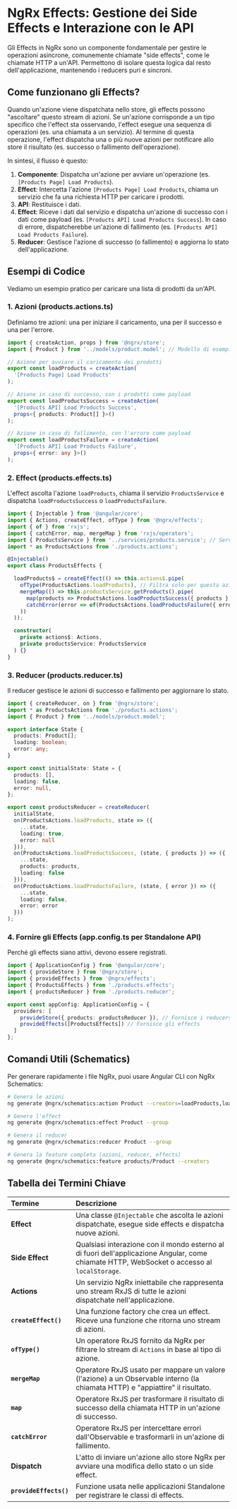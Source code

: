 # NgRx Effects: Gestione dei Side Effects e Interazione con le API

Gli Effects in NgRx sono un componente fondamentale per gestire le operazioni asincrone, comunemente chiamate "side effects", come le chiamate HTTP a un'API. Permettono di isolare questa logica dal resto dell'applicazione, mantenendo i reducers puri e sincroni.

## Come funzionano gli Effects?

Quando un'azione viene dispatchata nello store, gli effects possono "ascoltare" questo stream di azioni. Se un'azione corrisponde a un tipo specifico che l'effect sta osservando, l'effect esegue una sequenza di operazioni (es. una chiamata a un servizio). Al termine di questa operazione, l'effect dispatcha una o più nuove azioni per notificare allo store il risultato (es. successo o fallimento dell'operazione).

In sintesi, il flusso è questo:
1.  **Componente**: Dispatcha un'azione per avviare un'operazione (es. `[Products Page] Load Products`).
2.  **Effect**: Intercetta l'azione `[Products Page] Load Products`, chiama un servizio che fa una richiesta HTTP per caricare i prodotti.
3.  **API**: Restituisce i dati.
4.  **Effect**: Riceve i dati dal servizio e dispatcha un'azione di successo con i dati come payload (es. `[Products API] Load Products Success`). In caso di errore, dispatcherebbe un'azione di fallimento (es. `[Products API] Load Products Failure`).
5.  **Reducer**: Gestisce l'azione di successo (o fallimento) e aggiorna lo stato dell'applicazione.

## Esempi di Codice

Vediamo un esempio pratico per caricare una lista di prodotti da un'API.

### 1. Azioni (products.actions.ts)

Definiamo tre azioni: una per iniziare il caricamento, una per il successo e una per l'errore.

```typescript
import { createAction, props } from '@ngrx/store';
import { Product } from '../models/product.model'; // Modello di esempio

// Azione per avviare il caricamento dei prodotti
export const loadProducts = createAction(
  '[Products Page] Load Products'
);

// Azione in caso di successo, con i prodotti come payload
export const loadProductsSuccess = createAction(
  '[Products API] Load Products Success',
  props<{ products: Product[] }>()
);

// Azione in caso di fallimento, con l'errore come payload
export const loadProductsFailure = createAction(
  '[Products API] Load Products Failure',
  props<{ error: any }>()
);
```

### 2. Effect (products.effects.ts)

L'effect ascolta l'azione `loadProducts`, chiama il servizio `ProductsService` e dispatcha `loadProductsSuccess` o `loadProductsFailure`.

```typescript
import { Injectable } from '@angular/core';
import { Actions, createEffect, ofType } from '@ngrx/effects';
import { of } from 'rxjs';
import { catchError, map, mergeMap } from 'rxjs/operators';
import { ProductsService } from '../services/products.service'; // Servizio per le chiamate HTTP
import * as ProductsActions from './products.actions';

@Injectable()
export class ProductsEffects {

  loadProducts$ = createEffect(() => this.actions$.pipe(
    ofType(ProductsActions.loadProducts), // Filtra solo per questa azione
    mergeMap(() => this.productsService.getProducts().pipe(
      map(products => ProductsActions.loadProductsSuccess({ products })), // Dispatcha l'azione di successo
      catchError(error => of(ProductsActions.loadProductsFailure({ error }))) // Dispatcha l'azione di fallimento
    ))
  ));

  constructor(
    private actions$: Actions,
    private productsService: ProductsService
  ) {}
}
```

### 3. Reducer (products.reducer.ts)

Il reducer gestisce le azioni di successo e fallimento per aggiornare lo stato.

```typescript
import { createReducer, on } from '@ngrx/store';
import * as ProductsActions from './products.actions';
import { Product } from '../models/product.model';

export interface State {
  products: Product[];
  loading: boolean;
  error: any;
}

export const initialState: State = {
  products: [],
  loading: false,
  error: null,
};

export const productsReducer = createReducer(
  initialState,
  on(ProductsActions.loadProducts, state => ({
    ...state,
    loading: true,
    error: null
  })),
  on(ProductsActions.loadProductsSuccess, (state, { products }) => ({
    ...state,
    products: products,
    loading: false
  })),
  on(ProductsActions.loadProductsFailure, (state, { error }) => ({
    ...state,
    loading: false,
    error: error
  }))
);
```

### 4. Fornire gli Effects (app.config.ts per Standalone API)

Perché gli effects siano attivi, devono essere registrati.

```typescript
import { ApplicationConfig } from '@angular/core';
import { provideStore } from '@ngrx/store';
import { provideEffects } from '@ngrx/effects';
import { ProductsEffects } from './products.effects';
import { productsReducer } from './products.reducer';

export const appConfig: ApplicationConfig = {
  providers: [
    provideStore({ products: productsReducer }), // Fornisce i reducers
    provideEffects([ProductsEffects]) // Fornisce gli effects
  ]
};
```

## Comandi Utili (Schematics)

Per generare rapidamente i file NgRx, puoi usare Angular CLI con NgRx Schematics:

```bash
# Genera le azioni
ng generate @ngrx/schematics:action Product --creators=loadProducts,loadProductsSuccess,loadProductsFailure

# Genera l'effect
ng generate @ngrx/schematics:effect Product --group

# Genera il reducer
ng generate @ngrx/schematics:reducer Product --group

# Genera la feature completa (azioni, reducer, effects)
ng generate @ngrx/schematics:feature products/Product --creators
```

## Tabella dei Termini Chiave

| Termine | Descrizione |
| :--- | :--- |
| **Effect** | Una classe `@Injectable` che ascolta le azioni dispatchate, esegue side effects e dispatcha nuove azioni. |
| **Side Effect** | Qualsiasi interazione con il mondo esterno al di fuori dell'applicazione Angular, come chiamate HTTP, WebSocket o accesso al `localStorage`. |
| **Actions** | Un servizio NgRx iniettabile che rappresenta uno stream RxJS di tutte le azioni dispatchate nell'applicazione. |
| **`createEffect()`** | Una funzione factory che crea un effect. Riceve una funzione che ritorna uno stream di azioni. |
| **`ofType()`** | Un operatore RxJS fornito da NgRx per filtrare lo stream di `Actions` in base al tipo di azione. |
| **`mergeMap`** | Operatore RxJS usato per mappare un valore (l'azione) a un Observable interno (la chiamata HTTP) e "appiattire" il risultato. |
| **`map`** | Operatore RxJS per trasformare il risultato di successo della chiamata HTTP in un'azione di successo. |
| **`catchError`** | Operatore RxJS per intercettare errori dall'Observable e trasformarli in un'azione di fallimento. |
| **Dispatch** | L'atto di inviare un'azione allo store NgRx per avviare una modifica dello stato o un side effect. |
| **`provideEffects()`** | Funzione usata nelle applicazioni Standalone per registrare le classi di effects. |

